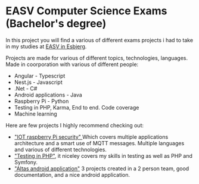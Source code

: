 # EASV Computer Science Exams (Bachelor's degree)
In this project you will find a various of different exams projects i had to take in my studies at [EASV in Esbjerg](https://www.easv.dk/en/).

Projects are made for various of different topics, technologies, languages. Made in coorporation with various of different people:
- Angular - Typescript
- Nest.js - Javascript
- .Net - C#
- Android applications - Java
- Raspberry Pi - Python
- Testing in PHP, Karma, End to end. Code coverage
- Machine learning


Here are few projects I highly recommend checking out:
 - ["IOT raspberry Pi security" ](https://github.com/Armandulis/EASV-Computer-Science-Exams/tree/main/IOT-Raspberry-Pi-Security) Which covers multiple applications architecture and a smart use of MQTT messages. Multiple languages and various of different technologies.  
 - ["Testing in PHP"](https://github.com/Armandulis/EASV-Computer-Science-Exams/tree/main/Testing-In-PHP), it niceley covers my skills in testing as well as PHP and Symfony.
 - ["Altas android application"](https://github.com/Armandulis/EASV-Computer-Science-Exams/tree/main/Altas-Android-And-API-Webshop) 3 projects created in a 2 person team, good documentation, and a nice android application.
 
